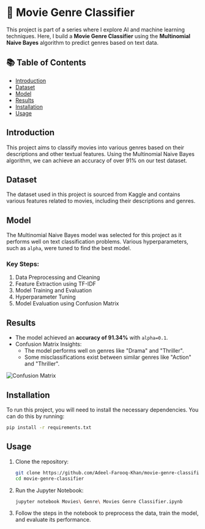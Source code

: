 # 🎥 Movie Genre Classifier

This project is part of a series where I explore AI and machine learning techniques. Here, I build a **Movie Genre Classifier** using the **Multinomial Naive Bayes** algorithm to predict genres based on text data.

## 📚 Table of Contents

- [Introduction](#introduction)
- [Dataset](#dataset)
- [Model](#model)
- [Results](#results)
- [Installation](#installation)
- [Usage](#usage)

## Introduction

This project aims to classify movies into various genres based on their descriptions and other textual features. Using the Multinomial Naive Bayes algorithm, we can achieve an accuracy of over 91% on our test dataset.

## Dataset

The dataset used in this project is sourced from Kaggle and contains various features related to movies, including their descriptions and genres.

## Model

The Multinomial Naive Bayes model was selected for this project as it performs well on text classification problems. Various hyperparameters, such as `alpha`, were tuned to find the best model.

### Key Steps:
1. Data Preprocessing and Cleaning
2. Feature Extraction using TF-IDF
3. Model Training and Evaluation
4. Hyperparameter Tuning
5. Model Evaluation using Confusion Matrix

## Results

- The model achieved an **accuracy of 91.34%** with `alpha=0.1`.
- Confusion Matrix Insights:
  - The model performs well on genres like "Drama" and "Thriller".
  - Some misclassifications exist between similar genres like "Action" and "Thriller".

![Confusion Matrix](path-to-image/confusion_matrix.png)

## Installation

To run this project, you will need to install the necessary dependencies. You can do this by running:

```bash
pip install -r requirements.txt
```

## Usage

1. Clone the repository:
    ```bash
    git clone https://github.com/Adeel-Farooq-Khan/movie-genre-classifier.git
    cd movie-genre-classifier
    ```
   
2. Run the Jupyter Notebook:
    ```bash
    jupyter notebook Movies\ Genre\ Movies Genre Classifier.ipynb
    ```

3. Follow the steps in the notebook to preprocess the data, train the model, and evaluate its performance.

